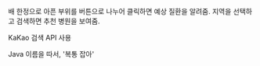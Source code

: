 배 한정으로 아픈 부위를 버튼으로 나누어 클릭하면 예상 질환을 알려줌.
지역을 선택하고 검색하면 추천 병원을 보여줌.

KaKao 검색 API 사용

Java 이름을 따서, '복통 잡아'
